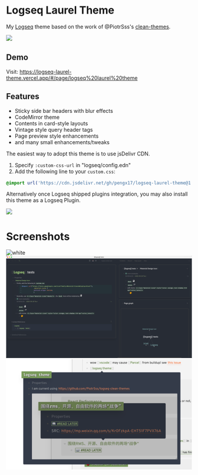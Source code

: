 # Logseq Laurel Theme

My [Logseq](https://logseq.com) theme based on the work of @PiotrSss's [clean-themes](https://github.com/PiotrSss/logseq-clean-themes).

<img src="laurel.png" width="100"/>

## Demo
Visit: https://logseq-laurel-theme.vercel.app/#/page/logseq%20laurel%20theme

## Features

- Sticky side bar headers with blur effects
- CodeMirror theme
- Contents in card-style layouts
- Vintage style query header tags
- Page preview style enhancements
- and many small enhancements/tweaks

The easiest way to adopt this theme is to use jsDelivr CDN.

1. Specify `:custom-css-url` in "logseq/config.edn"
2. Add the following line to your `custom.css`:
  ```css
  @import url('https://cdn.jsdelivr.net/gh/pengx17/logseq-laurel-theme@1.7.5/custom.css');
  ```

Alternatively once Logseq shipped plugins integration, you may also install this theme as a Logseq Plugin.

<img src="plugin.png" height="300"/>

# Screenshots
![white](./white.png)
![black](./black.png)
![preview](./page-preview.png)
